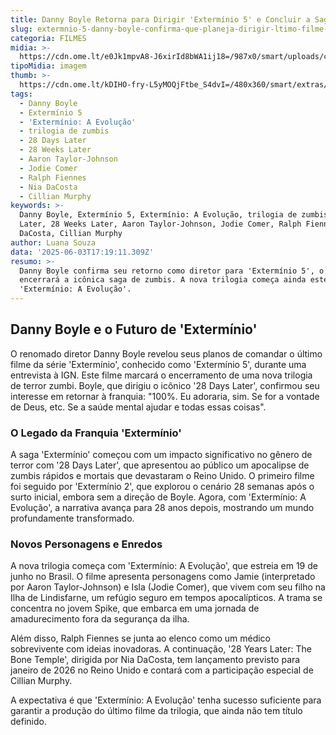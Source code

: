 ```yaml
---
title: Danny Boyle Retorna para Dirigir 'Extermínio 5' e Concluir a Saga de Zumbis
slug: extermnio-5-danny-boyle-confirma-que-planeja-dirigir-ltimo-filme-da-saga
categoria: FILMES
midia: >-
  https://cdn.ome.lt/e0Jk1mpvA8-J6xirId8bWA1ij18=/987x0/smart/uploads/conteudo/fotos/OMELETE_CAPA_-_2025-06-03T135230.938.png
tipoMidia: imagem
thumb: >-
  https://cdn.ome.lt/kDIHO-fry-L5yMOQjFtbe_S4dvI=/480x360/smart/extras/conteudos/omelete_THUMB_-_2025-06-03T135218.648.png
tags:
  - Danny Boyle
  - Extermínio 5
  - 'Extermínio: A Evolução'
  - trilogia de zumbis
  - 28 Days Later
  - 28 Weeks Later
  - Aaron Taylor-Johnson
  - Jodie Comer
  - Ralph Fiennes
  - Nia DaCosta
  - Cillian Murphy
keywords: >-
  Danny Boyle, Extermínio 5, Extermínio: A Evolução, trilogia de zumbis, 28 Days
  Later, 28 Weeks Later, Aaron Taylor-Johnson, Jodie Comer, Ralph Fiennes, Nia
  DaCosta, Cillian Murphy
author: Luana Souza
data: '2025-06-03T17:19:11.309Z'
resumo: >-
  Danny Boyle confirma seu retorno como diretor para 'Extermínio 5', o filme que
  encerrará a icônica saga de zumbis. A nova trilogia começa ainda este mês com
  'Extermínio: A Evolução'.
---
```


## Danny Boyle e o Futuro de 'Extermínio'

O renomado diretor Danny Boyle revelou seus planos de comandar o último filme da série 'Extermínio', conhecido como 'Extermínio 5', durante uma entrevista à IGN. Este filme marcará o encerramento de uma nova trilogia de terror zumbi. Boyle, que dirigiu o icônico '28 Days Later', confirmou seu interesse em retornar à franquia: "100%. Eu adoraria, sim. Se for a vontade de Deus, etc. Se a saúde mental ajudar e todas essas coisas".

### O Legado da Franquia 'Extermínio'

A saga 'Extermínio' começou com um impacto significativo no gênero de terror com '28 Days Later', que apresentou ao público um apocalipse de zumbis rápidos e mortais que devastaram o Reino Unido. O primeiro filme foi seguido por 'Extermínio 2', que explorou o cenário 28 semanas após o surto inicial, embora sem a direção de Boyle. Agora, com 'Extermínio: A Evolução', a narrativa avança para 28 anos depois, mostrando um mundo profundamente transformado.

### Novos Personagens e Enredos

A nova trilogia começa com 'Extermínio: A Evolução', que estreia em 19 de junho no Brasil. O filme apresenta personagens como Jamie (interpretado por Aaron Taylor-Johnson) e Isla (Jodie Comer), que vivem com seu filho na Ilha de Lindisfarne, um refúgio seguro em tempos apocalípticos. A trama se concentra no jovem Spike, que embarca em uma jornada de amadurecimento fora da segurança da ilha.

Além disso, Ralph Fiennes se junta ao elenco como um médico sobrevivente com ideias inovadoras. A continuação, '28 Years Later: The Bone Temple', dirigida por Nia DaCosta, tem lançamento previsto para janeiro de 2026 no Reino Unido e contará com a participação especial de Cillian Murphy.

A expectativa é que 'Extermínio: A Evolução' tenha sucesso suficiente para garantir a produção do último filme da trilogia, que ainda não tem título definido.

